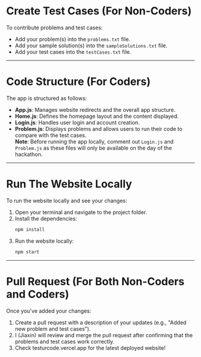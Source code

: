 # Create Test Cases (For Non-Coders)

To contribute problems and test cases:
- Add your problem(s) into the `problems.txt` file.
- Add your sample solution(s) into the `sampleSolutions.txt` file.
- Add your test cases into the `testCases.txt` file.

---

# Code Structure (For Coders)

The app is structured as follows:

- **App.js**: Manages website redirects and the overall app structure.
- **Home.js**: Defines the homepage layout and the content displayed.
- **Login.js**: Handles user login and account creation.  
- **Problem.js**: Displays problems and allows users to run their code to compare with the test cases.  
  **Note**: Before running the app locally, comment out `Login.js` and `Problem.js` as these files will only be available on the day of the hackathon.

---

# Run The Website Locally

To run the website locally and see your changes:
1. Open your terminal and navigate to the project folder.
2. Install the dependencies:
   ```bash
   npm install
3. Run the website locally:
   ```bash
   npm start

---

# Pull Request (For Both Non-Coders and Coders)

Once you've added your changes:

1. Create a pull request with a description of your updates (e.g., "Added new problem and test cases").
2. I (Jiaxin) will review and merge the pull request after confirming that the problems and test cases work correctly.
3. Check testurcode.vercel.app for the latest deployed website! 
